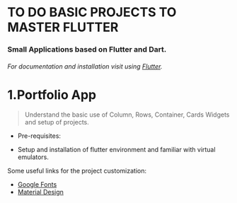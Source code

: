 # TO DO BASIC PROJECTS TO MASTER FLUTTER
### Small Applications based on Flutter and Dart.
###### For documentation and installation visit using [Flutter](https://flutter.dev/docs).

# 1.Portfolio App
> Understand the basic use of Column, Rows, Container, Cards Widgets and setup of projects.
* Pre-requisites:
- Setup and installation of flutter environment and familiar with virtual emulators.

Some useful links for the project customization:
- [Google Fonts](https://fonts.google.com/)
- [Material Design](https://material.io/develop/flutter/)

